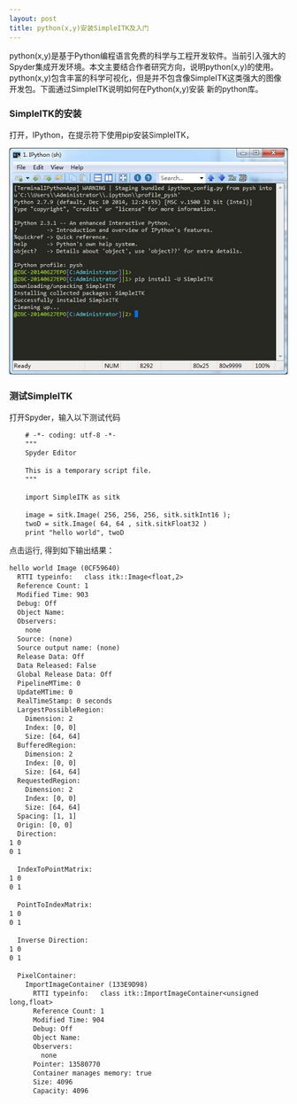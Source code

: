 ```yaml
---
layout: post
title: python(x,y)安装SimpleITK及入门
---
```


python(x,y)是基于Python编程语言免费的科学与工程开发软件。当前引入强大的Spyder集成开发环境。本文主要结合作者研究方向，说明python(x,y)的使用。python(x,y)包含丰富的科学可视化，但是并不包含像SimpleITK这类强大的图像开发包。下面通过SimpleITK说明如何在Python(x,y)安装
新的python库。

### SimpleITK的安装

打开，IPython，在提示符下使用pip安装SimpleITK，

![SimpleITK在Python(x,y)的安装](https://raw.githubusercontent.com/summit4you/summit4you.github.io/master/images/python/SimpleITK.jpg)

### 测试SimpleITK

打开Spyder，输入以下测试代码

```
	# -*- coding: utf-8 -*-
	"""
	Spyder Editor

	This is a temporary script file.
	"""

	import SimpleITK as sitk

	image = sitk.Image( 256, 256, 256, sitk.sitkInt16 );
	twoD = sitk.Image( 64, 64 , sitk.sitkFloat32 )
	print "hello world", twoD
```

点击运行, 得到如下输出结果：

```
hello world Image (0CF59640)
  RTTI typeinfo:   class itk::Image<float,2>
  Reference Count: 1
  Modified Time: 903
  Debug: Off
  Object Name: 
  Observers: 
    none
  Source: (none)
  Source output name: (none)
  Release Data: Off
  Data Released: False
  Global Release Data: Off
  PipelineMTime: 0
  UpdateMTime: 0
  RealTimeStamp: 0 seconds 
  LargestPossibleRegion: 
    Dimension: 2
    Index: [0, 0]
    Size: [64, 64]
  BufferedRegion: 
    Dimension: 2
    Index: [0, 0]
    Size: [64, 64]
  RequestedRegion: 
    Dimension: 2
    Index: [0, 0]
    Size: [64, 64]
  Spacing: [1, 1]
  Origin: [0, 0]
  Direction: 
1 0
0 1

  IndexToPointMatrix: 
1 0
0 1

  PointToIndexMatrix: 
1 0
0 1

  Inverse Direction: 
1 0
0 1

  PixelContainer: 
    ImportImageContainer (133E9D98)
      RTTI typeinfo:   class itk::ImportImageContainer<unsigned long,float>
      Reference Count: 1
      Modified Time: 904
      Debug: Off
      Object Name: 
      Observers: 
        none
      Pointer: 13580770
      Container manages memory: true
      Size: 4096
      Capacity: 4096
```

